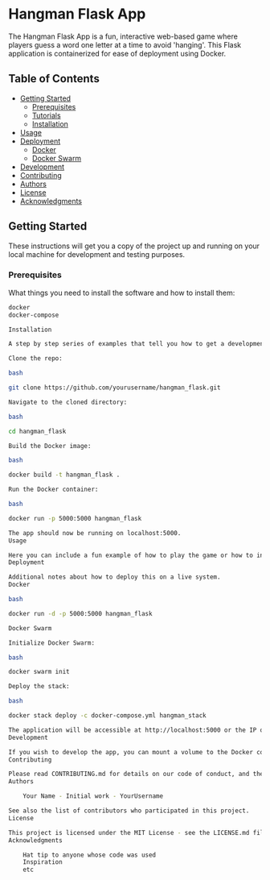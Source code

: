 # Hangman Flask App

The Hangman Flask App is a fun, interactive web-based game where players guess a word one letter at a time to avoid 'hanging'. This Flask application is containerized for ease of deployment using Docker.

## Table of Contents

- [Getting Started](#getting-started)
  - [Prerequisites](#prerequisites)
  - [Tutorials](#tutorials)
  - [Installation](#installation)
- [Usage](#usage)
- [Deployment](#deployment)
  - [Docker](#docker)
  - [Docker Swarm](#docker-swarm)
- [Development](#development)
- [Contributing](#contributing)
- [Authors](#authors)
- [License](#license)
- [Acknowledgments](#acknowledgments)

## Getting Started

These instructions will get you a copy of the project up and running on your local machine for development and testing purposes.

### Prerequisites

What things you need to install the software and how to install them:

```bash
docker
docker-compose

Installation

A step by step series of examples that tell you how to get a development env running.

Clone the repo:

bash

git clone https://github.com/yourusername/hangman_flask.git

Navigate to the cloned directory:

bash

cd hangman_flask

Build the Docker image:

bash

docker build -t hangman_flask .

Run the Docker container:

bash

docker run -p 5000:5000 hangman_flask

The app should now be running on localhost:5000.
Usage

Here you can include a fun example of how to play the game or how to interact with the app.
Deployment

Additional notes about how to deploy this on a live system.
Docker

bash

docker run -d -p 5000:5000 hangman_flask

Docker Swarm

Initialize Docker Swarm:

bash

docker swarm init

Deploy the stack:

bash

docker stack deploy -c docker-compose.yml hangman_stack

The application will be accessible at http://localhost:5000 or the IP of any Docker Swarm node.
Development

If you wish to develop the app, you can mount a volume to the Docker container to allow for live editing of the Flask application files.
Contributing

Please read CONTRIBUTING.md for details on our code of conduct, and the process for submitting pull requests to us.
Authors

    Your Name - Initial work - YourUsername

See also the list of contributors who participated in this project.
License

This project is licensed under the MIT License - see the LICENSE.md file for details.
Acknowledgments

    Hat tip to anyone whose code was used
    Inspiration
    etc
